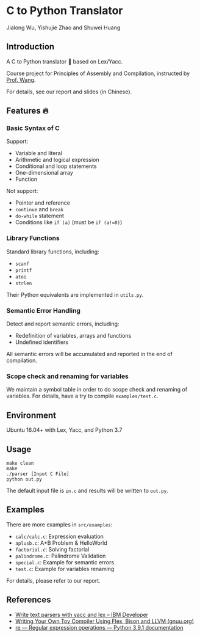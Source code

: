 # C to Python Translator

Jialong Wu, Yishujie Zhao and Shuwei Huang

## Introduction

A C to Python translator 🤖 based on Lex/Yacc.

Course project for Principles of Assembly and Compilation, instructed by [Prof. Wang](http://ise.thss.tsinghua.edu.cn/~wangchaokun/).

For details, see our report and slides (in Chinese).

## Features 🔥

### Basic Syntax of C

Support:

- Variable and literal
- Arithmetic and logical expression
- Conditional and loop statements
- One-dimensional array
- Function

Not support:

- Pointer and reference
- `continue` and `break`
- `do-while` statement
- Conditions like `if (a)` (must be `if (a!=0)`) 

### Library Functions

Standard library functions, including:

- `scanf`
- `printf`
- `atoi`
- `strlen`

Their Python equivalents are implemented in `utils.py`.

### Semantic Error Handling

Detect and report semantic errors, including:

- Redefinition of variables, arrays and functions
- Undefined identifiers

All semantic errors will be accumulated and reported in the end of compilation.

### Scope check and renaming for variables

We maintain a symbol table in order to do scope check and renaming of variables. For details, have a try to compile `examples/test.c`.

## Environment

Ubuntu 16.04+ with Lex, Yacc, and Python 3.7 
## Usage

```
make clean
make
./parser [Input C File]
python out.py
```

The default input file is `in.c` and results will be written to `out.py`. 

## Examples

There are more examples in `src/examples`:

- `calc/calc.c`: Expression evaluation
- `aplusb.c`: A+B Problem & HelloWorld
- `factorial.c`: Solving factorial
- `palindrome.c`: Palindrome Validation
- `special.c`: Example for semantic errors
- `test.c`: Example for variables renaming

For details, please refer to our report.

## References

- [Write text parsers with yacc and lex – IBM Developer](https://developer.ibm.com/technologies/systems/tutorials/au-lexyacc/)
- [Writing Your Own Toy Compiler Using Flex, Bison and LLVM (gnuu.org)](https://gnuu.org/2009/09/18/writing-your-own-toy-compiler/)
- [re — Regular expression operations — Python 3.9.1 documentation](https://docs.python.org/3/library/re.html#simulating-scanf)
